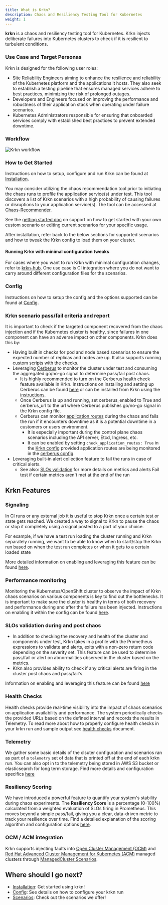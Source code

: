 ```yaml
---
title: What is Krkn?
description: Chaos and Resiliency Testing Tool for Kubernetes
weight: 1
---
```


**krkn** is a chaos and resiliency testing tool for Kubernetes. Krkn injects deliberate failures into Kubernetes clusters to check if it is resilient to turbulent conditions.


### Use Case and Target Personas
Krkn is designed for the following user roles:
- Site Reliability Engineers aiming to enhance the resilience and reliability of the Kubernetes platform and the applications it hosts. They also seek to establish a testing pipeline that ensures managed services adhere to best practices, minimizing the risk of prolonged outages.
- Developers and Engineers focused on improving the performance and robustness of their application stack when operating under failure scenarios.
- Kubernetes Administrators responsible for ensuring that onboarded services comply with established best practices to prevent extended downtime.


### Workflow
![Krkn workflow](images/kraken-workflow.png)

### How to Get Started
Instructions on how to setup, configure and run Krkn can be found at [Installation](../installation.md).

You may consider utilizing the chaos recommendation tool prior to initiating the chaos runs to profile the application service(s) under test. This tool discovers a list of Krkn scenarios with a high probability of causing failures or disruptions to your application service(s). The tool can be accessed at [Chaos-Recommender](../chaos-recommender.md).

See the [getting started doc](../getting-started/_index.md.md) on support on how to get started with your own custom scenario or editing current scenarios for your specific usage.

After installation, refer back to the below sections for supported scenarios and how to tweak the Krkn config to load them on your cluster.


#### Running Krkn with minimal configuration tweaks
For cases where you want to run Krkn with minimal configuration changes, refer to [krkn-hub](https://github.com/krkn-chaos/krkn-hub). One use case is CI integration where you do not want to carry around different configuration files for the scenarios.


### Config
Instructions on how to setup the config and the options supported can be found at [Config](config.md).

### Krkn scenario pass/fail criteria and report
It is important to check if the targeted component recovered from the chaos injection and if the Kubernetes cluster is healthy, since failures in one component can have an adverse impact on other components. Krkn does this by:
- Having built in checks for pod and node based scenarios to ensure the expected number of replicas and nodes are up. It also supports running custom scripts with the checks.
- Leveraging [Cerberus](../cerberus/_index.md) to monitor the cluster under test and consuming the aggregated go/no-go signal to determine pass/fail post chaos. 
    - It is highly recommended to turn on the Cerberus health check feature available in Krkn. Instructions on installing and setting up Cerberus can be found [here](../cerberus/_index.md) or can be installed from Krkn using the [instructions](../installation/_index.md). 
    - Once Cerberus is up and running, set cerberus_enabled to True and cerberus_url to the url where Cerberus publishes go/no-go signal in the Krkn config file. 
    - Cerberus can monitor [application routes](../cerberus/config.md) during the chaos and fails the run if it encounters downtime as it is a potential downtime in a customers or users environment. 
        - It is especially important during the control plane chaos scenarios including the API server, Etcd, Ingress, etc. 
        - It can be enabled by setting `check_application_routes: True` in the [Krkn config](https://github.com/krkn-chaos/krkn/blob/main/config/config.yaml) provided application routes are being monitored in the [cerberus config](https://github.com/krkn-chaos/krkn/blob/main/config/cerberus.yaml).
- Leveraging built-in alert collection feature to fail the runs in case of critical alerts.
    - See also: [SLOs validation](SLOs_validation.md) for more details on metrics and alerts 
Fail test if certain metrics aren't met at the end of the run

## Krkn Features

### Signaling
In CI runs or any external job it is useful to stop Krkn once a certain test or state gets reached. We created a way to signal to Krkn to pause the chaos or stop it completely using a signal posted to a port of your choice.

For example, if we have a test run loading the cluster running and Krkn separately running, we want to be able to know when to start/stop the Krkn run based on when the test run completes or when it gets to a certain loaded state

More detailed information on enabling and leveraging this feature can be found [here](signal.md).


### Performance monitoring
Monitoring the Kubernetes/OpenShift cluster to observe the impact of Krkn chaos scenarios on various components is key to find out the bottlenecks. It is important to make sure the cluster is healthy in terms of both recovery and performance during and after the failure has been injected. Instructions on enabling it within the config can be found [here](config.md#performance-monitoring).


### SLOs validation during and post chaos
- In addition to checking the recovery and health of the cluster and components under test, Krkn takes in a profile with the Prometheus expressions to validate and alerts, exits with a non-zero return code depending on the severity set. This feature can be used to determine pass/fail or alert on abnormalities observed in the cluster based on the metrics. 
- Krkn also provides ability to check if any critical alerts are firing in the cluster post chaos and pass/fail's. 

Information on enabling and leveraging this feature can be found [here](SLOs_validation.md)


### Health Checks 
Health checks provide real-time visibility into the impact of chaos scenarios on application availability and performance. The system periodically checks the provided URLs based on the defined interval and records the results in Telemetry. To read more about how to properly configure health checks in your krkn run and sample output see [health checks](health-checks.md) document. 


### Telemetry
We gather some basic details of the clsuter configuration and scenarios ran as part of a `telemetry` set of data that is printed off at the end of each krkn run. You can also opt in to the telemetry being stored in AWS S3 bucket or elasticsearch for long term storage. Find more details and configuration specifics [here](telemetry.md)

### Resiliency Scoring
We have introduced a powerful feature to quantify your system's stability during chaos experiments. The **Resiliency Score** is a percentage (0-100%) calculated from a weighted evaluation of SLOs firing in Prometheus. This moves beyond a simple pass/fail, giving you a clear, data-driven metric to track your resilience over time. Find a detailed explanation of the scoring algorithm and configuration options [here](resiliency-score.md).

### OCM / ACM integration

Krkn supports injecting faults into [Open Cluster Management (OCM)](https://open-cluster-management.io/) and [Red Hat Advanced Cluster Management for Kubernetes (ACM)](https://www.krkn.com/en/technologies/management/advanced-cluster-management) managed clusters through [ManagedCluster Scenarios](..//managedcluster_scenarios.md).

## Where should I go next?

- [Installation](../installation/): Get started using krkn!
- [Config](config.md): See details on how to configure your krkn run
- [Scenarios](../scenarios/): Check out the scenarios we offer!
